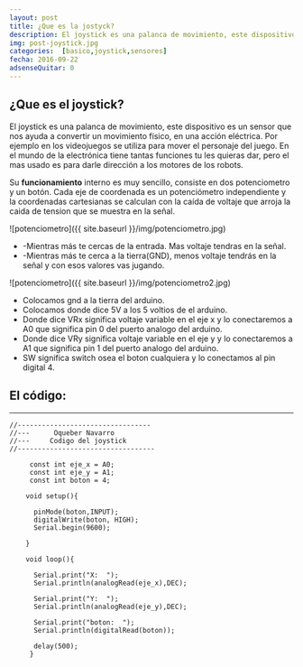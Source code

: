 ```yaml
---
layout: post
title: ¿Que es la jostyck?
description: El joystick es una palanca de movimiento, este dispositivo es un sensor que nos ayuda a convertir un movimiento físico, en una acción eléctrica. Por ejemplo en los videojuegos se utiliza para mover el personaje del juego. En el mundo de la electrónica tiene tantas funciones tu les quieras dar, pero el mas usado es para darle dirección a los motores de los robots.
img: post-joystick.jpg
categories:  [basico,joystick,sensores]
fecha: 2016-09-22
adsenseQuitar: 0
---
```



## ¿Que es el joystick?

El joystick es una palanca de movimiento, este dispositivo es un sensor que nos ayuda a convertir un movimiento físico, en una acción eléctrica. Por ejemplo en los videojuegos se utiliza para mover el personaje del juego. En el mundo de la electrónica tiene tantas funciones tu les quieras dar, pero el mas usado es para darle dirección a los motores de los robots.

Su **funcionamiento** interno es muy sencillo, consiste en dos potenciometro y un botón. Cada eje de coordenada es un potenciómetro independiente y la coordenadas cartesianas se calculan con la caída de voltaje que arroja la caida de tension que se muestra en la señal.


![potenciometro]({{ site.baseurl }}/img/potenciometro.jpg)

* -Mientras más te cercas de la entrada. Mas voltaje tendras en la señal. 
* -Mientras más te cerca a la tierra(GND), menos voltaje tendrás en la señal y con esos valores vas jugando.


![potenciometro]({{ site.baseurl }}/img/potenciometro2.jpg)

* Colocamos gnd a la tierra del arduino.
* Colocamos donde dice 5V a los 5 voltios de el arduino.
* Donde dice VRx significa voltaje variable en el eje x y lo conectaremos a A0 que significa pin 0 del puerto analogo del arduino.
* Donde dice VRy significa voltaje variable en el eje y y lo conectaremos a A1 que significa pin 1 del puerto analogo del arduino.
* SW significa switch osea el boton cualquiera y lo conectamos al pin digital 4.

## El código:
----------------


```
//---------------------------------
//---      Oqueber Navarro 
//---     Codigo del joystick
//----------------------------------

     const int eje_x = A0;
     const int eje_y = A1;
     const int boton = 4;

    void setup(){
   
      pinMode(boton,INPUT);
      digitalWrite(boton, HIGH);
      Serial.begin(9600);
      
    }

    void loop(){
     
      Serial.print("X:  ");
      Serial.println(analogRead(eje_x),DEC);

      Serial.print("Y:  ");
      Serial.println(analogRead(eje_y),DEC);

      Serial.print("boton:  ");
      Serial.println(digitalRead(boton));
     
      delay(500);
     }

```
